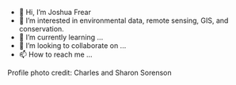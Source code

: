 - 👋 Hi, I’m Joshua Frear
- 👀 I’m interested in environmental data, remote sensing, GIS, and conservation.
- 🌱 I’m currently learning ...
- 💞️ I’m looking to collaborate on ...
- 📫 How to reach me ...

<!---
jofrear/jofrear is a ✨ special ✨ repository because its `README.md` (this file) appears on your GitHub profile.
You can click the Preview link to take a look at your changes.
--->

Profile photo credit: Charles and Sharon Sorenson
